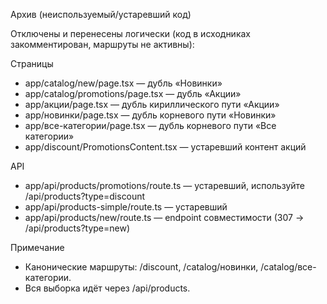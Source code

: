 Архив (неиспользуемый/устаревший код)

Отключены и перенесены логически (код в исходниках закомментирован, маршруты не активны):

Страницы
- app/catalog/new/page.tsx — дубль «Новинки»
- app/catalog/promotions/page.tsx — дубль «Акции»
- app/акции/page.tsx — дубль кириллического пути «Акции»
- app/новинки/page.tsx — дубль корневого пути «Новинки»
- app/все-категории/page.tsx — дубль корневого пути «Все категории»
- app/discount/PromotionsContent.tsx — устаревший контент акций

API
- app/api/products/promotions/route.ts — устаревший, используйте /api/products?type=discount
- app/api/products-simple/route.ts — устаревший
- app/api/products/new/route.ts — endpoint совместимости (307 → /api/products?type=new)

Примечание
- Канонические маршруты: /discount, /catalog/новинки, /catalog/все-категории.
- Вся выборка идёт через /api/products.
